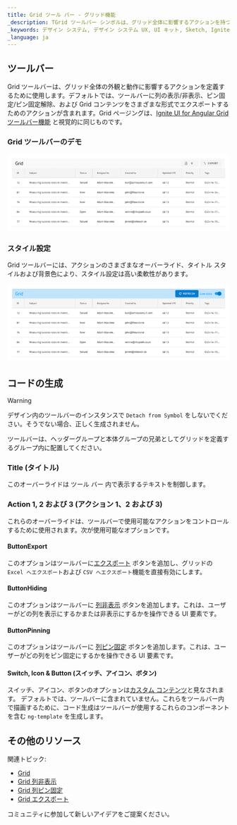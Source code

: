```yaml
---
title: Grid ツール バー - グリッド機能
_description: TGrid ツールバー シンボルは、グリッド全体に影響するアクションを持つヘッダーを提供します。
_keywords: デザイン システム, デザイン システム UX, UI キット, Sketch, Ignite UI for Angular, Sketch to Angular, Angular, Angular デザイン システム, Sketch からコードをエクスポート, Angular 用のデザイン キット, Sketch HTML, Sketch to HTML, Sketch UI キット
_language: ja
---
```


## ツールバー

Grid ツールバーは、グリッド全体の外観と動作に影響するアクションを定義するために使用します。デフォルトでは、ツールバーに列の表示/非表示、ピン固定/ピン固定解除、および Grid コンテンツをさまざまな形式でエクスポートするためのアクションが含まれます。Grid ページングは、[Ignite UI for Angular Grid ツールバー機能](https://jp.infragistics.com/products/ignite-ui-angular/angular/components/grid/toolbar.html) と視覚的に同じものです。

### Grid ツールバーのデモ

<img class="responsive-img" src="../images/grid_toolbar_demo.png" srcset="../images/grid_toolbar_demo@2x.png 2x" />

### スタイル設定

Grid ツールバーには、アクションのさまざまなオーバーライド、タイトル スタイルおよび背景色により、スタイル設定は高い柔軟性があります。

<img class="responsive-img" src="../images/grid_toolbar_styling.png" srcset="../images/grid_toolbar_styling@2x.png 2x" />

## コードの生成

> [!WARNING]
> デザイン内のツールバーのインスタンスで `Detach from Symbol` をしないでください。そうでない場合、正しく生成されません。

ツールバーは、ヘッダーグループと本体グループの兄弟としてグリッドを定義するグループ内に配置してください。

### Title (タイトル)

このオーバーライドは ツール バー 内で表示するテキストを制御します。

### Action 1, 2 および 3 (アクション 1、2 および 3)

これらのオーバーライドは、ツールバーで使用可能なアクションをコントロールするために使用されます。次が使用可能なオプションです。

#### ButtonExport

このオプションはツールバーに[エクスポート](https://jp.infragistics.com/products/ignite-ui-angular/angular/components/grid/toolbar.html#機能) ボタンを追加し、グリッドの `Excel へエクスポート`および `CSV へエクスポート`機能を直接有効にします。

#### ButtonHiding

このオプションはツールバーに [列非表示](https://jp.infragistics.com/products/ignite-ui-angular/angular/components/grid/column_hiding.html)  ボタンを追加します。これは、ユーザーがどの列を表示にするかまたは非表示にするかを操作できる UI 要素です。

#### ButtonPinning

このオプションはツールバーに [列ピン固定](https://jp.infragistics.com/products/ignite-ui-angular/angular/components/grid/toolbar.html#機能) ボタンを追加します。これは、ユーザーがどの列をピン固定にするかを操作できる UI 要素です。

#### Switch, Icon & Button (スイッチ、アイコン、ボタン)

スイッチ、アイコン、ボタンのオプションは[カスタム コンテンツ](https://jp.infragistics.com/products/ignite-ui-angular/angular/components/grid/toolbar.html#カスタム-コンテンツ-テンプレート)と見なされます。 デフォルトでは、ツールバーに含まれていません。これらをツールバー内で描画するために、コード生成はツールバーが使用するこれらのコンポーネントを含む `ng-template` を生成します。

## その他のリソース

関連トピック:

- [Grid](grid.md)
- [Grid 列非表示](grid-column-hiding.md)
- [Grid 列ピン固定](grid-column-pinning.md)
- [Grid エクスポート](grid-export.md)
  <div class="divider--half"></div>

コミュニティに参加して新しいアイデアをご提案ください。
